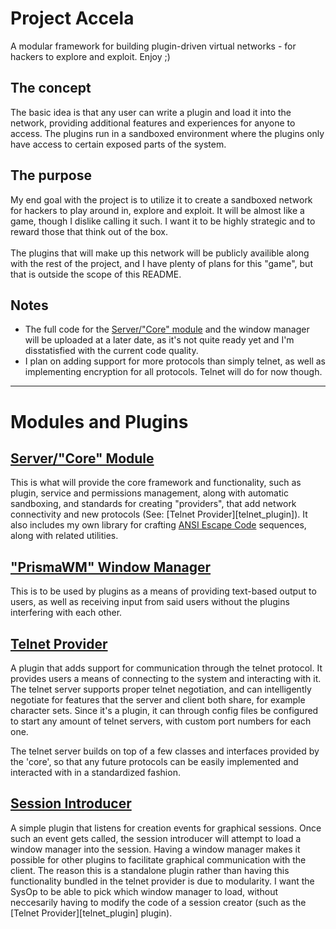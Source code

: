 # Project Accela
A modular framework for building plugin-driven virtual networks - for hackers to explore and exploit. Enjoy ;)

## The concept
The basic idea is that any user can write a plugin and load it into the network, 
providing additional features and experiences for anyone to access. 
The plugins run in a sandboxed environment where the plugins only have access to certain exposed parts of the system.

## The purpose
My end goal with the project is to utilize it to create a sandboxed network for hackers to play around in, explore and exploit.
It will be almost like a game, though I dislike calling it such. I want it to be highly strategic and to reward those that think out of the box.
<br><br>
The plugins that will make up this network will be publicly availible along with the rest of the project, 
and I have plenty of plans for this "game", but that is outside the scope of this README.

## Notes
* The full code for the [Server/"Core" module][module_server] and the window manager will be uploaded at a later date,
as it's not quite ready yet and I'm disstatisfied with the current code quality.
* I plan on adding support for more protocols than simply telnet, as well as implementing encryption for all protocols. Telnet will do for now though.

---

# Modules and Plugins
## [Server/"Core" Module][module_server]
This is what will provide the core framework and functionality, such as plugin, service and permissions management, along with automatic sandboxing,
and standards for creating "providers", that add network connectivity and new protocols (See: [Telnet Provider][telnet_plugin]).
It also includes my own library for crafting [ANSI Escape Code][out_ansi] sequences, along with related utilities.

## ["PrismaWM" Window Manager][plugin_prismawm]
This is to be used by plugins as a means of providing text-based output to users, 
as well as receiving input from said users without the plugins interfering with each other.

## [Telnet Provider][plugin_telnet]
A plugin that adds support for communication through the telnet protocol.
It provides users a means of connecting to the system and interacting with it.
The telnet server supports proper telnet negotiation, and can intelligently negotiate 
for features that the server and client both share, for example character sets. 
Since it's a plugin, it can through config files be configured to start any amount of telnet servers, with custom port numbers for each one.

The telnet server builds on top of a few classes and interfaces provided by the 'core', 
so that any future protocols can be easily implemented and interacted with in a standardized fashion.

## [Session Introducer][plugin_session_introducer]
A simple plugin that listens for creation events for graphical sessions. Once such an event gets called,
the session introducer will attempt to load a window manager into the session.
Having a window manager makes it possible for other plugins to facilitate graphical communication with the client.
The reason this is a standalone plugin rather than having this functionality bundled in the telnet provider is due to modularity.
I want the SysOp to be able to pick which window manager to load, without neccesarily having to modify the code of a 
session creator (such as the [Telnet Provider][telnet_plugin] plugin).



[module_server]: ./server/ "Server module"
[plugin_prismawm]: ./prismaPlugin/ "\"PrismaWM\" Window Manager plugin module"
[plugin_telnet]: ./telnetPlugin/ "Telnet Provider plugin module"
[plugin_session_introducer]: ./sessionIntroducerPlugin/ "Session Introducer plugin module"

[out_ansi]: https://en.wikipedia.org/wiki/ANSI_escape_code "ANSI Escape Codes"
